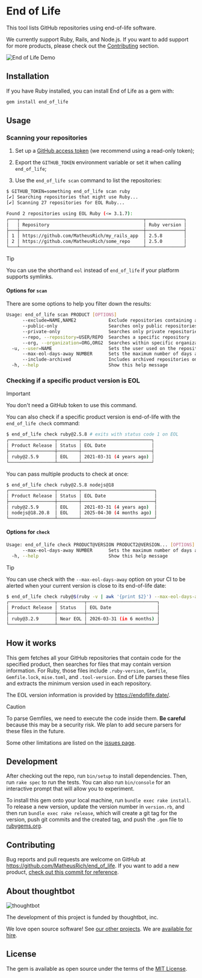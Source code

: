 # End of Life

This tool lists GitHub repositories using end-of-life software.

We currently support Ruby, Rails, and Node.js. If you want to add support for
more products, please check out the [Contributing](#contributing) section.

![End of Life Demo](demo.gif)

## Installation

If you have Ruby installed, you can install End of Life as a gem with:

```sh
gem install end_of_life
```

## Usage

### Scanning your repositories

1. Set up a [GitHub access token][] (we recommend using a read-only token);

[github access token]:
    https://docs.github.com/en/authentication/keeping-your-account-and-data-secure/creating-a-personal-access-token#creating-a-token

2. Export the `GITHUB_TOKEN` environment variable or set it when calling
   `end_of_life`;

3. Use the `end_of_life scan` command to list the repositories:

```sh
$ GITHUB_TOKEN=something end_of_life scan ruby
[✔] Searching repositories that might use Ruby...
[✔] Scanning 27 repositories for EOL Ruby...

Found 2 repositories using EOL Ruby (<= 3.1.7):
┌───┬──────────────────────────────────────────────┬──────────────┐
│   │ Repository                                   │ Ruby version │
├───┼──────────────────────────────────────────────┼──────────────┤
│ 1 │ https://github.com/MatheusRich/my_rails_app  │ 2.5.8        │
│ 2 │ https://github.com/MatheusRich/some_repo     │ 2.5.0        │
└───┴──────────────────────────────────────────────┴──────────────┘
```

> [!TIP]
> You can use the shorthand `eol` instead of `end_of_life` if your platform
> supports symlinks.

#### Options for `scan`

There are some options to help you filter down the results:

```sh
Usage: end_of_life scan PRODUCT [OPTIONS]
      --exclude=NAME,NAME2            Exclude repositories containing a certain word in their name. You can specify up to five words.
      --public-only                   Searches only public repositories
      --private-only                  Searches only private repositories
      --repo, --repository=USER/REPO  Searches a specific repository
      --org, --organization=ORG,ORG2  Searches within specific organizations
  -u, --user=NAME                     Sets the user used on the repository search
      --max-eol-days-away NUMBER      Sets the maximum number of days away a version can be from EOL.
      --include-archived              Includes archived repositories on the search
  -h, --help                          Show this help message
```

### Checking if a specific product version is EOL

> [!IMPORTANT]
> You don't need a GitHub token to use this command.

You can also check if a specific product version is end-of-life with the
`end_of_life check` command:

```sh
$ end_of_life check ruby@2.5.8 # exits with status code 1 on EOL
┌─────────────────┬────────┬──────────────────────────┐
│ Product Release │ Status │ EOL Date                 │
├─────────────────┼────────┼──────────────────────────┤
│ ruby@2.5.9      │ EOL    │ 2021-03-31 (4 years ago) │
└─────────────────┴────────┴──────────────────────────┘
```

You can pass multiple products to check at once:

```sh
$ end_of_life check ruby@2.5.8 nodejs@18
┌─────────────────┬────────┬───────────────────────────┐
│ Product Release │ Status │ EOL Date                  │
├─────────────────┼────────┼───────────────────────────┤
│ ruby@2.5.9      │ EOL    │ 2021-03-31 (4 years ago)  │
│ nodejs@18.20.8  │ EOL    │ 2025-04-30 (4 months ago) │
└─────────────────┴────────┴───────────────────────────┘
```

#### Options for `check`

```sh
Usage: end_of_life check PRODUCT@VERSION PRODUCT2@VERSION... [OPTIONS]
      --max-eol-days-away NUMBER      Sets the maximum number of days away a version can be from EOL.
  -h, --help                          Show this help message
```

> [!TIP]
> You can use check with the `--max-eol-days-away` option on your CI to be
> alerted when your current version is close to its end-of-life date:

```sh
$ end_of_life check ruby@$(ruby -v | awk '{print $2}') --max-eol-days-away=365
┌─────────────────┬──────────┬──────────────────────────┐
│ Product Release │ Status   │ EOL Date                 │
├─────────────────┼──────────┼──────────────────────────┤
│ ruby@3.2.9      │ Near EOL │ 2026-03-31 (in 6 months) │
└─────────────────┴──────────┴──────────────────────────┘
```

## How it works

This gem fetches all your GitHub repositories that contain code for the
specified product, then searches for files that may contain version information.
For Ruby, those files include `.ruby-version`, `Gemfile`, `Gemfile.lock`,
`mise.toml`, and `.tool-version`. End of Life parses these files and extracts
the minimum version used in each repository.

The EOL version information is provided by https://endoflife.date/.

> [!CAUTION]
> To parse Gemfiles, we need to execute the code inside them.
> **Be careful** because this may be a security risk. We plan to add secure
> parsers for these files in the future.

Some other limitations are listed on the [issues page].

[issues page]: https://github.com/MatheusRich/end_of_life/issues

## Development

After checking out the repo, run `bin/setup` to install dependencies. Then, run
`rake spec` to run the tests. You can also run `bin/console` for an interactive
prompt that will allow you to experiment.

To install this gem onto your local machine, run `bundle exec rake install`. To
release a new version, update the version number in `version.rb`, and then run
`bundle exec rake release`, which will create a git tag for the version, push
git commits and the created tag, and push the `.gem` file to
[rubygems.org](https://rubygems.org).

## Contributing

Bug reports and pull requests are welcome on GitHub at
https://github.com/MatheusRich/end_of_life. If you want to add a new product,
[check out this commit for reference].

[check out this commit for reference]: https://github.com/MatheusRich/end_of_life/commit/bfb6f9ceb5afb338fa5553a1266aa2c063e61200

## About thoughtbot

![thoughtbot](https://thoughtbot.com/thoughtbot-logo-for-readmes.svg)

The development of this project is funded by thoughtbot, inc.

We love open source software! See [our other projects][community]. We are
[available for hire][hire].

[community]: https://thoughtbot.com/community?utm_source=github
[hire]: https://thoughtbot.com/hire-us?utm_source=github

## License

The gem is available as open source under the terms of the [MIT
License](https://opensource.org/licenses/MIT).
